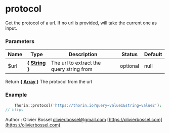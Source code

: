 # protocol

Get the protocol of a url.
If no url is provided, will take the current one as input.



### Parameters
Name  |  Type  |  Description  |  Status  |  Default
------------  |  ------------  |  ------------  |  ------------  |  ------------
$url  |  **{ [String](http://php.net/manual/en/language.types.string.php) }**  |  The url to extract the query string from  |  optional  |  null

Return **{ [Array](http://php.net/manual/en/language.types.array.php) }** The protocol from the url

### Example
```php
	Thorin::protocol('https://thorin.io?query=value1&string=value2');
// https
```
Author : Olivier Bossel [olivier.bossel@gmail.com](mailto:olivier.bossel@gmail.com) [https://olivierbossel.com](https://olivierbossel.com)